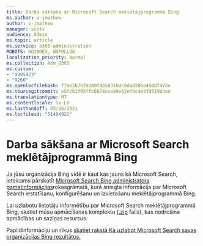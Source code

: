 ```yaml
---
title: Darba sākšana ar Microsoft Search meklētājprogrammā Bing
ms.author: v-jmathew
author: v-jmathew
manager: scotv
audience: Admin
ms.topic: article
ms.service: o365-administration
ROBOTS: NOINDEX, NOFOLLOW
localization_priority: Normal
ms.collection: Adm_O365
ms.custom:
- "9005423"
- "9260"
ms.openlocfilehash: f7ae2b7bf9349f4a5d31b4c8dad20be4948f478e
ms.sourcegitcommit: e5f261f95ffc6074cce89e62ef8c4e9fd519d3ee
ms.translationtype: MT
ms.contentlocale: lv-LV
ms.lasthandoff: 03/26/2021
ms.locfileid: "51404921"
---
```

# <a name="get-started-with-microsoft-search-in-bing"></a>Darba sākšana ar Microsoft Search meklētājprogrammā Bing

Ja jūsu organizācija Bing vidē ir kaut kas jauns kā Microsoft Search, ieteicams pārskatīt [Microsoft Search Bing administratora pamatinformācijas](https://go.microsoft.com/fwlink/p/?linkid=2127979)rokasgrāmatā, kurā sniegta informācija par Microsoft Search iestatīšanu, konfigurēšanu un izvietošanu meklētājprogrammā Bing.

Lai uzlabotu lietotāju informētību par Microsoft Search meklētājprogrammā Bing, skatiet mūsu apmācīšanas komplektu [(.zip](https://go.microsoft.com/fwlink/p/?LinkID=2114710) fails), kas nodrošina apmācības un saziņas resursus.

Papildinformāciju un rīkus [skatiet rakstā Kā uzlabot Microsoft Search savas organizācijas Bing rezultātos.](https://go.microsoft.com/fwlink/?linkid=2152022)
